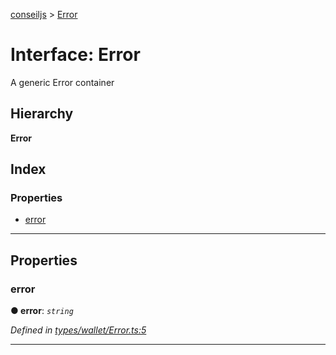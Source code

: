 [conseiljs](../README.md) > [Error](../interfaces/error.md)

# Interface: Error

A generic Error container

## Hierarchy

**Error**

## Index

### Properties

* [error](error.md#error-1)

---

## Properties

<a id="error-1"></a>

###  error

**● error**: *`string`*

*Defined in [types/wallet/Error.ts:5](https://github.com/Cryptonomic/ConseilJS/blob/e4b4aa7/src/types/wallet/Error.ts#L5)*

___

